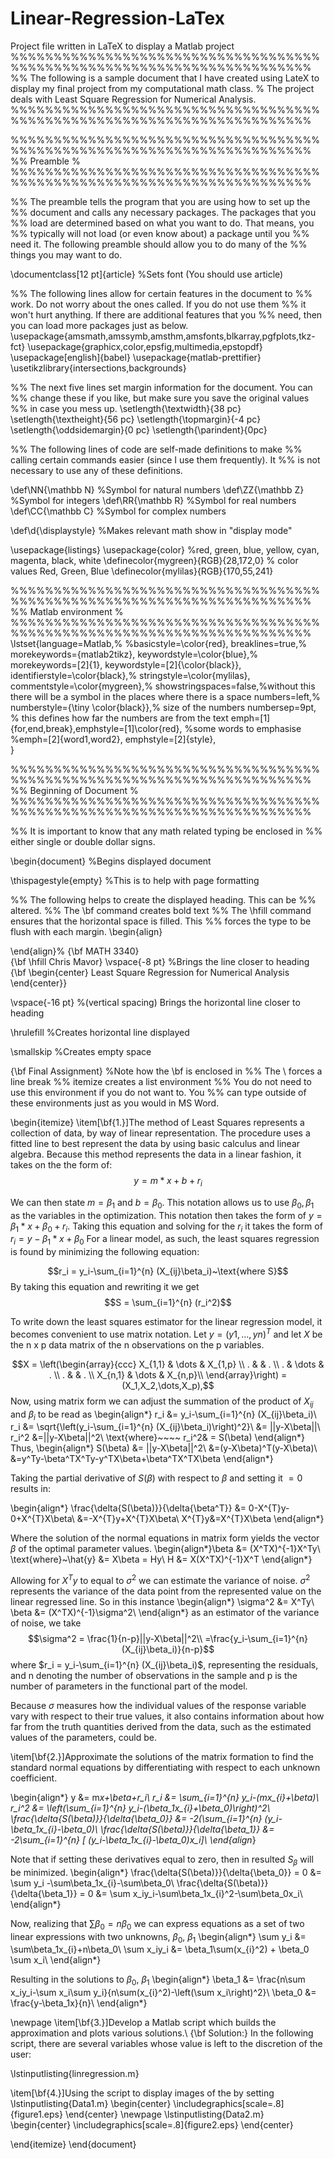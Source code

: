# Linear-Regression-LaTex
Project file written in LaTeX to display a Matlab project
%%%%%%%%%%%%%%%%%%%%%%%%%%%%%%%%%%%%%%%%%%%%%%%%%%%%%%%%%%%%%%%%%%%%%%%
%% The following is a sample document that I have created using LateX to display my final project from my computational math class. 
 % The project deals with Least Square Regression for Numerical Analysis.
%%%%%%%%%%%%%%%%%%%%%%%%%%%%%%%%%%%%%%%%%%%%%%%%%%%%%%%%%%%%%%%%%%%%%%%

%%%%%%%%%%%%%%%%%%%%%%%%%%%%%%%%%%%%%%%%%%%%%%%%%%%%%%%%%%%%%%%%%%%%%%%
%% Preamble                                                           %
%%%%%%%%%%%%%%%%%%%%%%%%%%%%%%%%%%%%%%%%%%%%%%%%%%%%%%%%%%%%%%%%%%%%%%%

%% The preamble tells the program that you are using how to set up the 
%% document and calls any necessary packages. The packages that you
%% load are determined based on what you want to do. That means, you
%% typically will not load (or even know about) a package until you
%% need it. The following preamble should allow you to do many of the
%% things you may want to do.

\documentclass[12 pt]{article} %Sets font (You should use article)

%% The following lines allow for certain features in the document to
%% work. Do not worry about the ones called. If you do not use them
%% it won't hurt anything. If there are additional features that you
%% need, then you can load more packages just as below.
\usepackage{amsmath,amssymb,amsthm,amsfonts,blkarray,pgfplots,tkz-fct}
\usepackage{graphicx,color,epsfig,multimedia,epstopdf}
\usepackage[english]{babel}
\usepackage{matlab-prettifier}
\usetikzlibrary{intersections,backgrounds}

%% The next five lines set margin information for the document. You can
%% change these if you like, but make sure you save the original values
%% in case you mess up.
\setlength{\textwidth}{38 pc}
\setlength{\textheight}{56 pc}
\setlength{\topmargin}{-4 pc}
\setlength{\oddsidemargin}{0 pc}
\setlength{\parindent}{0pc}

%% The following lines of code are self-made definitions to make 
%% calling certain commands easier (since I use them frequently). It
%% is not necessary to use any of these definitions.

\def\NN{\mathbb N} %Symbol for natural numbers
\def\ZZ{\mathbb Z} %Symbol for integers
\def\RR{\mathbb R} %Symbol for real numbers
\def\CC{\mathbb C} %Symbol for complex numbers

\def\d{\displaystyle} %Makes relevant math show in "display mode"

\usepackage{listings}
\usepackage{color} %red, green, blue, yellow, cyan, magenta, black, white
\definecolor{mygreen}{RGB}{28,172,0} % color values Red, Green, Blue
\definecolor{mylilas}{RGB}{170,55,241}

%%%%%%%%%%%%%%%%%%%%%%%%%%%%%%%%%%%%%%%%%%%%%%%%%%%%%%%%%%%%%%%%%%%%%%%
%% Matlab environment                                                 %
%%%%%%%%%%%%%%%%%%%%%%%%%%%%%%%%%%%%%%%%%%%%%%%%%%%%%%%%%%%%%%%%%%%%%%%
\lstset{language=Matlab,%
    %basicstyle=\color{red},
    breaklines=true,%
    morekeywords={matlab2tikz},
    keywordstyle=\color{blue},%
    morekeywords=[2]{1}, keywordstyle=[2]{\color{black}},
    identifierstyle=\color{black},%
    stringstyle=\color{mylilas},
    commentstyle=\color{mygreen},%
    showstringspaces=false,%without this there will be a symbol in the places where there is a space
    numbers=left,%
    numberstyle={\tiny \color{black}},% size of the numbers
    numbersep=9pt, % this defines how far the numbers are from the text
    emph=[1]{for,end,break},emphstyle=[1]\color{red}, %some words to emphasise
    %emph=[2]{word1,word2}, emphstyle=[2]{style},    
}

%%%%%%%%%%%%%%%%%%%%%%%%%%%%%%%%%%%%%%%%%%%%%%%%%%%%%%%%%%%%%%%%%%%%%%%
%% Beginning of Document                                              %
%%%%%%%%%%%%%%%%%%%%%%%%%%%%%%%%%%%%%%%%%%%%%%%%%%%%%%%%%%%%%%%%%%%%%%%

%% It is important to know that any math related typing be enclosed in
%% either single or double dollar signs.

\begin{document} %Begins displayed document

\thispagestyle{empty} %This is to help with page formatting

%% The following helps to create the displayed heading. This can be
%% altered.
%% The \bf command creates bold text
%% The \hfill command ensures that the horizontal space is filled. This
%% forces the type to be flush with each margin.
\begin{align} 

\end{align}%
{\bf MATH 3340}  
{\bf \hfill Chris Mavor}
\vspace{-8 pt} %Brings the line closer to heading
{\bf \begin{center} Least Square Regression for Numerical Analysis \end{center}}


\vspace{-16 pt} %(vertical spacing) Brings the horizontal line closer to heading

\hrulefill %Creates horizontal line displayed

\smallskip %Creates empty space

{\bf Final Assignment} %Note how the \bf is enclosed in 
%% The \\ forces a line break
%% itemize creates a list environment
%% You do not need to use this environment if you do not want to. You 
%% can type outside of these environments just as you would in MS Word.

\begin{itemize}
\item[\bf{1.}]The method of Least Squares represents a collection of data, by way of linear representation. The procedure uses a fitted line to best represent the data by using basic calculus and linear algebra. Because this method represents the data in a linear fashion, it takes on the the form of:
$$y = m*x+b+r_i$$

We can then state $m = \beta_1$ and $b = \beta_0$. This notation allows us to use $\beta_0,\beta_1$ as the variables in the optimization. This notation then takes the form of $y = \beta_1*x+\beta_0+r_i$. Taking this equation and solving for the $r_i$ it takes the form of $r_i = y-\beta_1*x+\beta_0$ For a linear model, as such, the least squares regression is found by minimizing the following equation: 

$$r_i = y_i-\sum_{i=1}^{n} (X_{ij}\beta_i)~\text{where S}$$
By taking this equation and rewriting it we get 
$$S =  \sum_{i=1}^{n} (r_i^2)$$

To write down the least squares estimator for the linear regression model, it becomes  convenient to use matrix notation. Let $y = (y1,...,yn)^T$ and let $X$ be the n x p data matrix of the n observations on the p variables.

$$X = \left(\begin{array}{ccc}
X_{1,1} & \dots & X_{1,p} \\
. &  & . \\
. & \dots & . \\
. & & . \\
X_{n,1} & \dots & X_{n,p}\\
\end{array}\right) = (X_1,X_2,\dots,X_p),$$
Now, using matrix form we can adjust the summation of the product of $X_{ij}$ and $\beta_i$ to be read as
\begin{align*}
r_i &= y_i-\sum_{i=1}^{n} (X_{ij}\beta_i)\\
r_i &= \sqrt{\left(y_i-\sum_{i=1}^{n} (X_{ij}\beta_i)\right)^2}\\
&= ||y-X\beta||\\
r_i^2 &=||y-X\beta||^2\\
\text{where}~~~~ r_i^2& = S(\beta)
\end{align*}
Thus,
\begin{align*}
S(\beta) &= ||y-X\beta||^2\\
&=(y-X\beta)^T(y-X\beta)\\
&=y^Ty-\beta^TX^Ty-y^TX\beta+\beta^TX^TX\beta
\end{align*}

Taking the partial derivative of $S(\beta)$ with respect to $\beta$ and setting it $= 0$ results in:

\begin{align*}
\frac{\delta{S(\beta)}}{\delta{\beta^T}} &= 0-X^{T}y-0+X^{T}X\beta\\
&=-X^{T}y+X^{T}X\beta\\
X^{T}y&=X^{T}X\beta
\end{align*}

Where the solution of the normal equations in matrix form yields the vector $\beta$ of the optimal parameter values.
\begin{align*}\beta &= (X^TX)^{-1}X^Ty\\
\text{where}~\hat{y} &= X\beta = Hy\\
H &= X(X^TX)^{-1}X^T
\end{align*}


Allowing for $X^Ty$ to equal to $\sigma^2$ we can estimate the variance of noise. $\sigma^2$ represents the variance of the data point from the represented value on the linear regressed line. So in this instance
\begin{align*}
\sigma^2 &= X^Ty\\
\beta &= (X^TX)^{-1}\sigma^2\\
\end{align*}
as an estimator of the variance of noise, we take 
$$\sigma^2 = \frac{1}{n-p}||y-X\beta||^2\\
=\frac{y_i-\sum_{i=1}^{n} (X_{ij}\beta_i)}{n-p}$$
where $r_i = y_i-\sum_{i=1}^{n} (X_{ij}\beta_i)$, representing the residuals, and n  denoting the number of observations in the sample and p is the number of parameters in the functional part of the model.

Because $\sigma$ measures how the individual values of the response variable vary with respect to their true values, it also contains information about how far from the truth quantities derived from the data, such as the estimated values of the parameters, could be. 

\item[\bf{2.}]Approximate the solutions of the matrix formation to find the standard normal equations by differentiating with respect to each unknown coefficient.

\begin{align*}
y &= m*x+\beta+r_i\\
r_i &= \sum_{i=1}^{n} y_i-(mx_{i}+\beta)\\
r_i^2 &= \left(\sum_{i=1}^{n} y_i-(\beta_1x_{i}+\beta_0)\right)^2\\
\frac{\delta{S(\beta)}}{\delta{\beta_0}} &= -2(\sum_{i=1}^{n} (y_i-\beta_1x_{i}-\beta_0)\\
\frac{\delta{S(\beta)}}{\delta{\beta_1}} &= -2\sum_{i=1}^{n} [ (y_i-\beta_1x_{i}-\beta_0)x_i]\\ 
\end{align*}

Note that if setting these derivatives equal to zero, then in resulted $S_{\beta}$ will be minimized.
\begin{align*}
\frac{\delta{S(\beta)}}{\delta{\beta_0}} = 0 &= \sum y_i -\sum\beta_1x_{i}-\sum\beta_0\\
\frac{\delta{S(\beta)}}{\delta{\beta_1}} = 0 &= \sum x_iy_i-\sum\beta_1x_{i}^2-\sum\beta_0x_i\\ 
\end{align*}

Now, realizing that $\sum \beta_0 = n\beta_0$ we can express equations as a set of two linear expressions with two unknowns, $\beta_0,~\beta_1$
\begin{align*}
\sum y_i &= \sum\beta_1x_{i}+n\beta_0\\
\sum x_iy_i &= \beta_1\sum(x_{i}^2) + \beta_0 \sum x_i\\
\end{align*}

Resulting in the solutions to $\beta_0,~\beta_1$
\begin{align*}
\beta_1 &= \frac{n\sum x_iy_i-\sum x_i\sum y_i}{n\sum(x_{i}^2)-\left(\sum x_i\right)^2}\\
\beta_0 &= \frac{y-\beta_1x}{n}\\
\end{align*}

\newpage
\item[\bf{3.}]Develop a Matlab script which builds the approximation and plots various solutions.\\
{\bf Solution:} In the following script, there are several variables whose value is left to the discretion of the user:

\lstinputlisting{linregression.m}

\item[\bf{4.}]Using the script to display images of the by setting 
\lstinputlisting{Data1.m}
\begin{center}
\includegraphics[scale=.8]{figure1.eps}
\end{center}
\newpage
\lstinputlisting{Data2.m}
\begin{center}
\includegraphics[scale=.8]{figure2.eps}
\end{center}


\end{itemize}
\end{document}
